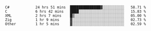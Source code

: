 <!--START_SECTION:waka-->

```text
C#            24 hrs 51 mins  ██████████████▓░░░░░░░░░░   58.71 %
C             6 hrs 42 mins   ████░░░░░░░░░░░░░░░░░░░░░   15.83 %
XML           2 hrs 7 mins    █▒░░░░░░░░░░░░░░░░░░░░░░░   05.00 %
Zig           1 hr 9 mins     ▓░░░░░░░░░░░░░░░░░░░░░░░░   02.73 %
Other         1 hr 5 mins     ▓░░░░░░░░░░░░░░░░░░░░░░░░   02.59 %
```

<!--END_SECTION:waka-->
